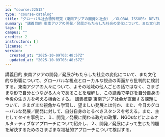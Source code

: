 ```yaml
---
id: "course:22512"
type: "course-catalog"
title: "グローバル社会特殊研究（東南アジアの開発と社会） ／GLOBAL ISSUES: DEVELOPMENT AND SOCIETY IN SOUTHEAST ASIA"
summary: "講義目的 東南アジアの開発／発展がもたらした社会の変化について、また文化的な影響について、グローバルな視点とローカルな視点の両面から批判的に検討する。東南アジアの人々について、よその地域の他人ごとの話ではなく、さまざまな形で自分とつながる人…"
tags: []
campus: ""
credits: 2
instructors: []
license: " "
version:
  created_at: "2025-10-09T03:48:57Z"
  updated_at: "2025-10-09T03:48:57Z"
---
```


講義目的 東南アジアの開発／発展がもたらした社会の変化について、また文化的な影響について、グローバルな視点とローカルな視点の両面から批判的に検討する。東南アジアの人々について、よその地域の他人ごとの話ではなく、さまざまな形で自分とつながる人々であることを理解し、この講義で学びを自分自身の今後の生き方を考える機会とする。 講義概要 東南アジア社会が直面する課題について、さまざまな視角から学習し、望ましい発展とは何か、また、今日のグローバルな発展／開発に対して、自分自身のとるべきスタンスを考える。また、主としてタイを事例に、１、開発／発展に関わる政府の政策、NGOsなどによるオルタナティブなアプローチについて紹介し、２、開発／発展によって生じた問題を解決するためのさまざまな福祉的アプローチについて検討する。
